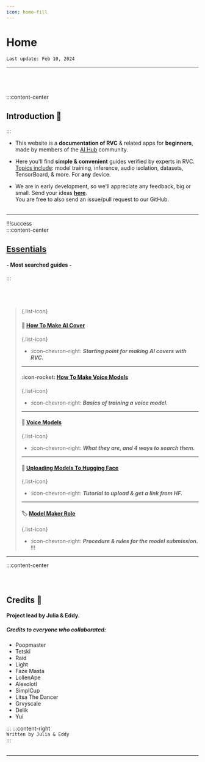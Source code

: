 ```yaml
---
icon: home-fill
---
```

# Home        
``Last update: Feb 10, 2024``         
***
###### ‎     
:::content-center
## Introduction 📜
:::
- This website is a **documentation of RVC** & related apps for **beginners**, made by members of the [<u>AI Hub</u>](https://discord.com/invite/aihub) community.

- Here you'll find **simple & convenient** guides verified by experts in RVC.       
<u>Topics include</u>: model training, inference, audio isolation, datasets, TensorBoard, & more. For **any** device.

- We are in early development, so we'll appreciate any feedback, big or small. Send your ideas <u>[**here**](https://forms.gle/3GVR7opzpQrhgRCj9)</u>.     
You are free to also send an issue/pull request to our GitHub.      
‎   
***
!!!success ‎  
:::content-center
## <u>Essentials</u>
#### - Most searched guides -      
:::
###### ‎
>{.list-icon}
>#### 🎵 [<u>How To Make AI Cover</u>](https://aihubdocs.github.io/en/essentials/how-to-make-ai-cover/) 
>{.list-icon}
> - :icon-chevron-right: ***Starting point for making AI covers with RVC.***
>***
>#### :icon-rocket: [<u>How To Make Voice Models</u>](https://aihubdocs.github.io/en/essentials/how-to-make-voice-models/)
>{.list-icon}
> - :icon-chevron-right: ***Basics of training a voice model.***
>***
>#### 💾 [<u>Voice Models</u>](https://aihubdocs.github.io/en/essentials/voice-models/) 
>{.list-icon}
> - :icon-chevron-right: ***What they are, and 4 ways to search them.***
>***
>#### 🤗 [<u>Uploading Models To Hugging Face</u>](https://aihubdocs.github.io/en/essentials/uploading-models-to-hugging-face/) 
>{.list-icon}
> - :icon-chevron-right: ***Tutorial to upload & get a link from HF.***
>***
>#### 🏷️ [<u>Model Maker Role</u>](https://aihubdocs.github.io/en/essentials/model-maker-role/)
>{.list-icon}
> - :icon-chevron-right: ***Procedure & rules for the model submission.***
!!!
***
:::content-center
###### ‎      
## Credits 🤝
#### Project lead by Julia & Eddy.      
##### *Credits to everyone who collaborated:*
- Poopmaster
- Tetski
- Raid
- Light
- Faze Masta
- LollenApe
- Alexolotl
- SimplCup
- Litsa The Dancer
- Grvyscale
- Delik
- Yui

:::
:::content-right    
`Written by Julia & Eddy`      
:::     
‎     
***